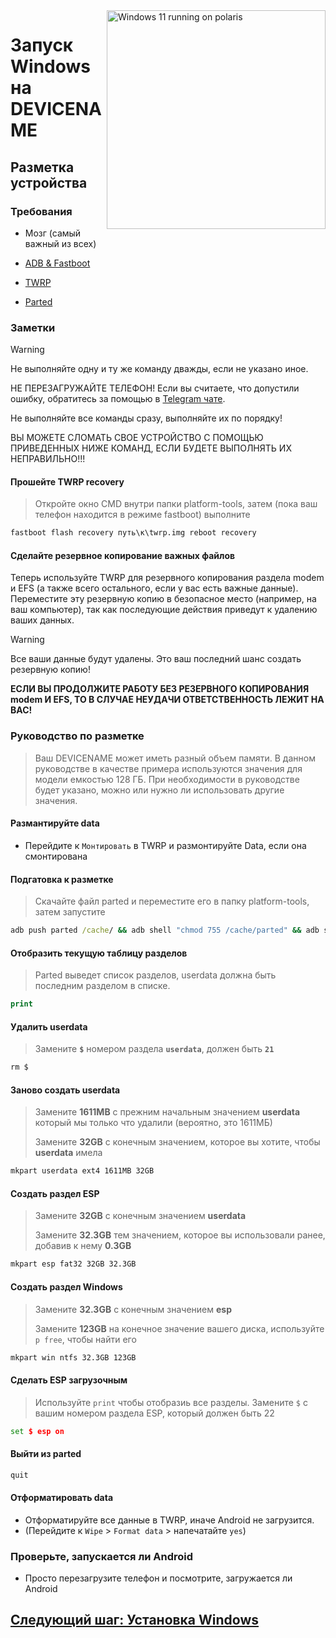 <img align="right" src="https://github.com/n00b69/woa-polaris/blob/main/polaris.png" width="350" alt="Windows 11 running on polaris">

# Запуск Windows на DEVICENAME

## Разметка устройства 

### Требования 
- Мозг (самый важный из всех)

- [ADB & Fastboot](https://developer.android.com/studio/releases/platform-tools)
  
- [TWRP](https://github.com/n00b69/woa-DEVICENAME/releases/download/Files/twrp.img)

- [Parted](https://github.com/n00b69/woa-DEVICENAME/releases/download/Files/parted)

### Заметки 
> [!WARNING]  
> Не выполняйте одну и ту же команду дважды, если не указано иное.
> 
> НЕ ПЕРЕЗАГРУЖАЙТЕ ТЕЛЕФОН! Если вы считаете, что допустили ошибку, обратитесь за помощью в [Telegram чате](https://t.me/DEVICENAME).
> 
> Не выполняйте все команды сразу, выполняйте их по порядку!
>
> ВЫ МОЖЕТЕ СЛОМАТЬ СВОЕ УСТРОЙСТВО С ПОМОЩЬЮ ПРИВЕДЕННЫХ НИЖЕ КОМАНД, ЕСЛИ БУДЕТЕ ВЫПОЛНЯТЬ ИХ НЕПРАВИЛЬНО!!!

#### Прошейте TWRP recovery
> Откройте окно CMD внутри папки platform-tools, затем (пока ваш телефон находится в режиме fastboot) выполните 
```cmd
fastboot flash recovery путь\к\twrp.img reboot recovery
```

#### Сделайте резервное копирование важных файлов
Теперь используйте TWRP для резервного копирования раздела modem и EFS (а также всего остального, если у вас есть важные данные). Переместите эту резервную копию в безопасное место (например, на ваш компьютер), так как последующие действия приведут к удалению ваших данных.

> [!Warning]
> Все ваши данные будут удалены. Это ваш последний шанс создать резервную копию!
> 
> **ЕСЛИ ВЫ ПРОДОЛЖИТЕ РАБОТУ БЕЗ РЕЗЕРВНОГО КОПИРОВАНИЯ modem И EFS, ТО В СЛУЧАЕ НЕУДАЧИ ОТВЕТСТВЕННОСТЬ ЛЕЖИТ НА ВАС!**

### Руководство по разметке
> Ваш DEVICENAME может иметь разный объем памяти. В данном руководстве в качестве примера используются значения для модели емкостью 128 ГБ. При необходимости в руководстве будет указано, можно или нужно ли использовать другие значения.

#### Размантируйте data
- Перейдите к `Монтировать` в TWRP и размонтируйте Data, если она смонтирована

#### Подгатовка к разметке 
> Скачайте файл parted и переместите его в папку platform-tools, затем запустите
```cmd
adb push parted /cache/ && adb shell "chmod 755 /cache/parted" && adb shell /cache/parted /dev/block/sda
```

#### Отобразить текущую таблицу разделов
> Parted выведет список разделов, userdata должна быть последним разделом в списке.
```cmd
print
```

#### Удалить userdata
> Замените **`$`** номером раздела **`userdata`**, должен быть **`21`**
```cmd
rm $
```

#### Заново создать userdata
> Замените **1611MB** с прежним начальным значением **userdata** который мы только что удалили (вероятно, это 1611МБ)
>
> Замените **32GB** с конечным значением, которое вы хотите, чтобы **userdata** имела
```cmd
mkpart userdata ext4 1611MB 32GB
```

#### Создать раздел ESP
> Замените **32GB** с конечным значением **userdata**
>
> Замените **32.3GB** тем значением, которое вы использовали ранее, добавив к нему **0.3GB**
```cmd
mkpart esp fat32 32GB 32.3GB
```

#### Создать раздел Windows
> Замените **32.3GB** с конечным значением **esp**
>
> Замените **123GB** на конечное значение вашего диска, используйте `p free`, чтобы найти его
```cmd
mkpart win ntfs 32.3GB 123GB
```

#### Сделать ESP загрузочным
> Используйте `print` чтобы отобразиь все разделы. Замените `$` с вашим номером раздела ESP, который должен быть 22
```cmd
set $ esp on
```

#### Выйти из parted
```cmd
quit
```

#### Отформатировать data
- Отформатируйте все данные в TWRP, иначе Android не загрузится.
- (Перейдите к `Wipe` > `Format data` > напечатайте `yes`)

### Проверьте, запускается ли Android 
- Просто перезагрузите телефон и посмотрите, загружается ли Android


## [Следующий шаг: Установка Windows](2-install-ru.md)















